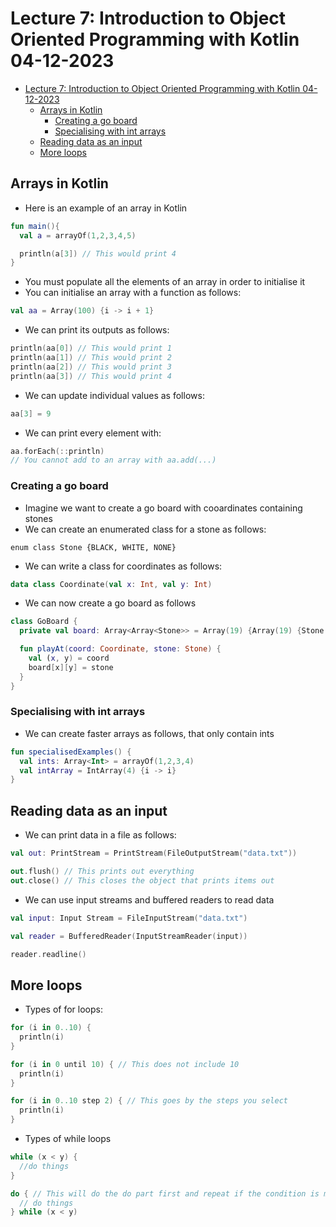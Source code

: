 # Lecture 7: Introduction to Object Oriented Programming with Kotlin 04-12-2023

- [Lecture 7: Introduction to Object Oriented Programming with Kotlin 04-12-2023](#lecture-7-introduction-to-object-oriented-programming-with-kotlin-04-12-2023)
  - [Arrays in Kotlin](#arrays-in-kotlin)
    - [Creating a go board](#creating-a-go-board)
    - [Specialising with int arrays](#specialising-with-int-arrays)
  - [Reading data as an input](#reading-data-as-an-input)
  - [More loops](#more-loops)

## Arrays in Kotlin

- Here is an example of an array in Kotlin

```kotlin
fun main(){
  val a = arrayOf(1,2,3,4,5)

  println(a[3]) // This would print 4
}
```

- You must populate all the elements of an array in order to initialise it
- You can initialise an array with a function as follows:

```kotlin
val aa = Array(100) {i -> i + 1}
```

- We can print its outputs as follows:

```kotlin
println(aa[0]) // This would print 1
println(aa[1]) // This would print 2
println(aa[2]) // This would print 3
println(aa[3]) // This would print 4
```

- We can update individual values as follows:

```kotlin
aa[3] = 9
```

- We can print every element with:

```kotlin
aa.forEach(::println)
// You cannot add to an array with aa.add(...)
```

### Creating a go board

- Imagine we want to create a go board with cooardinates containing stones
- We can create an enumerated class for a stone as follows:

```
enum class Stone {BLACK, WHITE, NONE}
```

- We can write a class for coordinates as follows:

```kotlin
data class Coordinate(val x: Int, val y: Int)
```

- We can now create a go board as follows

```kotlin
class GoBoard {
  private val board: Array<Array<Stone>> = Array(19) {Array(19) {Stone.NONE}}

  fun playAt(coord: Coordinate, stone: Stone) {
    val (x, y) = coord
    board[x][y] = stone
  }
}
```

### Specialising with int arrays

- We can create faster arrays as follows, that only contain ints

```kotlin
fun specialisedExamples() {
  val ints: Array<Int> = arrayOf(1,2,3,4)
  val intArray = IntArray(4) {i -> i}
}
```

## Reading data as an input

- We can print data in a file as follows:

```kotlin
val out: PrintStream = PrintStream(FileOutputStream("data.txt"))

out.flush() // This prints out everything
out.close() // This closes the object that prints items out
```

- We can use input streams and buffered readers to read data

```kotlin
val input: Input Stream = FileInputStream("data.txt")

val reader = BufferedReader(InputStreamReader(input))

reader.readline()
```

## More loops

- Types of for loops:

```kotlin
for (i in 0..10) {
  println(i)
}

for (i in 0 until 10) { // This does not include 10
  println(i)
}

for (i in 0..10 step 2) { // This goes by the steps you select
  println(i)
}
```


- Types of while loops

```kotlin
while (x < y) {
  //do things
}

do { // This will do the do part first and repeat if the condition is met
  // do things
} while (x < y)
```